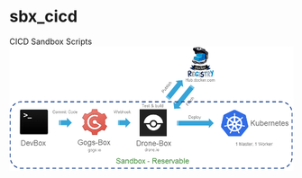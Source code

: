 # sbx_cicd
CICD Sandbox Scripts
![CI/CD workflow](https://github.com/DevNetSandbox/sbx_cicd/blob/master/CI-CD%20DevNet%20Sandbox.png)
